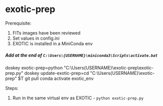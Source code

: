 # exotic-prep

Prerequisite:
1. FITs images have been reviewed
2. Set values in config.ini
3. EXOTIC is installed in a MiniConda env

##### Add at the end of ```C:\Users\{USERNAME}\miniconda3\Scripts\activate.bat```
doskey exotic-prep=python "C:\Users\{USERNAME}\exotic-prep\exotic-prep.py"
doskey update-exotic-prep=cd "C:\Users\{USERNAME}\exotic-prep" $T git pull
conda activate exotic_env

Steps:
1. Run in the same virtual env as EXOTIC - ```python exotic-prep.py```
